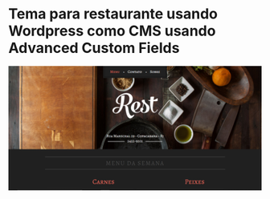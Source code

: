 ﻿# Tema para restaurante usando Wordpress como CMS usando Advanced Custom Fields
 
![alt text](https://github.com/paulovenones/tema-wp-restaurante-rest/blob/master/tema-screenshot.png?raw=true)
